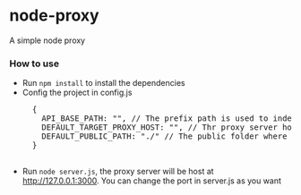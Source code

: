 # node-proxy
A simple node proxy

### How to use
* Run `npm install` to install the dependencies
* Config the project in config.js
	<pre>
	{
	  API_BASE_PATH: "", // The prefix path is used to indentify if it needs to be redirected
	  DEFAULT_TARGET_PROXY_HOST: "", // Thr proxy server host, need to be defined with port
	  DEFAULT_PUBLIC_PATH: "./"	// The public folder where holds the index.html and other static assets
	}
	</pre>
* Run `node server.js`, the proxy server will be host at http://127.0.0.1:3000. You can change the port in server.js as you want
